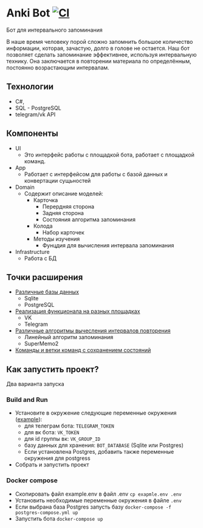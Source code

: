 # Anki Bot [![CI](https://github.com/danilkaz/AnkiBot/actions/workflows/CI.yml/badge.svg)](https://github.com/danilkaz/AnkiBot/actions/workflows/CI.yml)

Бот для интервального запоминания

В наше время человеку порой сложно запомнить большое количество информации, которая, зачастую, долго в голове не остается. 
Наш бот позволяет сделать запоминание эффективнее, используя интервальную технику.
Она заключается в повторении материала по определённым, постоянно возрастающим интервалам.

## Технологии

- C#,
- SQL - PostgreSQL
- telegram/vk API

## Компоненты

- UI
  - Это интерфейс работы с площадкой бота, работает с площадкой команд.
- App
  - Работает с интерфейсом для работы с базой данных и конвертации сущьностей
- Domain
  - Содержит описание моделей:
    - Карточка 
      - Перердняя сторона
      - Задняя сторона 
      - Состояния алгоритма запоминания
    - Колода
      - Набор карточек 
    - Методы изучения
      - Фунцдия для вычисления интервала запоминания
- Infrastructure
  - Работа с БД

## Точки расширения

- [Различные базы данных](https://github.com/danilkaz/anki/blob/8544395c7d4406990c509fed47965c4bd3be1b8d/Infrastructure/IDatabase.cs#L6)
  - Sqlite
  - PostgreSQL
- [Реализация функционала на разных площадках](https://github.com/danilkaz/anki/blob/8544395c7d4406990c509fed47965c4bd3be1b8d/UI/Bot.cs#L7)
  - VK
  - Telegram
- [Различные алгоритмы вычесления интервалов повторения](https://github.com/danilkaz/anki/blob/8544395c7d4406990c509fed47965c4bd3be1b8d/Domain/LearnMethods/ILearnMethod.cs#L6)
  - Линейный алгоритм запоминания
  - SuperMemo2
- [Команды и ветки команд с сохранением состояний](https://github.com/danilkaz/AnkiBot/blob/main/UI/Commands/ICommand.cs)

## Как запустить проект?
Два варианта запуска
### Build and Run
- Установите в окружение следующие переменные окружения ([example](https://github.com/danilkaz/AnkiBot/blob/main/example.env)):
  - для телеграм бота: ```TELEGRAM_TOKEN```
  - для вк бота: ```VK_TOKEN```
  - для id группы вк: ```VK_GROUP_ID```
  - базу данных для хранения: ```BOT_DATABASE``` (Sqlite или Postgres)
  - Если установлена Postgres, добавить также переменные окружения для postgress
- Собрать и запустить проект
### Docker compose
 - Скопировать файл example.env в файл .env 
``cp exapmle.env .env``
 - Установить необходимые переменные окружения в файле ``.env``
 - Если выбрана база Postgres запусть базу ``docker-compose -f postgres-compose.yml up ``
 - Запустить бота ``docker-compose up``

